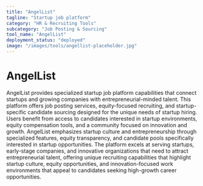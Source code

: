 ```yaml
---
title: "AngelList"
tagline: "Startup job platform"
category: "HR & Recruiting Tools"
subcategory: "Job Posting & Sourcing"
tool_name: "AngelList"
deployment_status: "deployed"
image: "/images/tools/angellist-placeholder.jpg"
---
```


# AngelList

AngelList provides specialized startup job platform capabilities that connect startups and growing companies with entrepreneurial-minded talent. This platform offers job posting services, equity-focused recruiting, and startup-specific candidate sourcing designed for the unique needs of startup hiring. Users benefit from access to candidates interested in startup environments, equity compensation tools, and a community focused on innovation and growth. AngelList emphasizes startup culture and entrepreneurship through specialized features, equity transparency, and candidate pools specifically interested in startup opportunities. The platform excels at serving startups, early-stage companies, and innovative organizations that need to attract entrepreneurial talent, offering unique recruiting capabilities that highlight startup culture, equity opportunities, and innovation-focused work environments that appeal to candidates seeking high-growth career opportunities.

